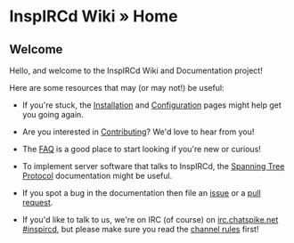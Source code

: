 # InspIRCd Wiki &raquo; Home

## Welcome

Hello, and welcome to the InspIRCd Wiki and Documentation project!

Here are some resources that may (or may not!) be useful:

* If you're stuck, the [Installation](https://github.com/inspircd/wiki/blob/master/Installation.md)
and [Configuration](https://github.com/inspircd/wiki/blob/master/Configuration.md) pages might help
get you going again.

* Are you interested in [Contributing](https://github.com/inspircd/wiki/blob/master/Contributors/README.md)?
We'd love to hear from you!

* The [FAQ](https://github.com/inspircd/wiki/blob/master/FAQ.md) is a good place to start looking if
you're new or curious!

* To implement server software that talks to InspIRCd, the [Spanning Tree Protocol](https://github.com/inspircd/wiki/blob/master/Modules/spanningtree/Protocol.md)
documentation might be useful.

* If you spot a bug in the documentation then file an [issue](https://github.com/inspircd/wiki/issues)
or a [pull request](https://github.com/inspircd/wiki/pulls).

* If you'd like to talk to us, we're on IRC (of course) on [irc.chatspike.net #inspircd](irc://irc.chatspike.net/inspircd),
but please make sure you read the [channel rules](https://github.com/inspircd/wiki/blob/master/IRC-Channel-Rules.md)
first!
